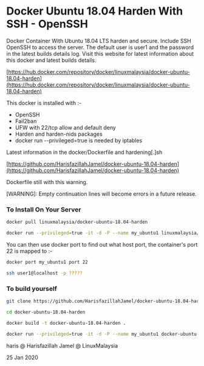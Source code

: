 # Docker Ubuntu 18.04 Harden With SSH - OpenSSH

Docker Container With Ubuntu 18.04 LTS harden and secure. Include SSH OpenSSH to access the server. The default user is user1 and the password in the latest builds details log. Visit this website for latest information about this docker and latest builds details.

[https://hub.docker.com/repository/docker/linuxmalaysia/docker-ubuntu-18.04-harden](https://hub.docker.com/repository/docker/linuxmalaysia/docker-ubuntu-18.04-harden)

This docker is installed with :-

- OpenSSH
- Fail2ban
- UFW with 22/tcp allow and default deny
- Harden and harden-nids packages
- docker run --privileged=true is needed by iptables

Latest information in the docker/Dockerfile and hardening[.]sh

[https://github.com/HarisfazillahJamel/docker-ubuntu-18.04-harden](https://github.com/HarisfazillahJamel/docker-ubuntu-18.04-harden)

Dockerfile still with this warning.

[WARNING]: Empty continuation lines will become errors in a future release.

### To Install On Your Server
```sh
docker pull linuxmalaysia/docker-ubuntu-18.04-harden
```
```sh
docker run --privileged=true -it -d -P --name my_ubuntu1 linuxmalaysia/docker-ubuntu-18.04-harden
```
You can then use docker port to find out what host port, the container's port 22 is mapped to :-
```sh
docker port my_ubuntu1 port 22
```
```sh
ssh user1@localhost -p ?????
```
### To build yourself
```sh
git clone https://github.com/HarisfazillahJamel/docker-ubuntu-18.04-harden.git
```
```sh
cd docker-ubuntu-18.04-harden
```
```sh
docker build -t docker-ubuntu-18.04-harden .
```
```sh
docker run --privileged=true -it -d -P --name my_ubuntu1 docker-ubuntu-18.04-harden
```
haris @ Harisfazillah Jamel @ LinuxMalaysia

25 Jan 2020
